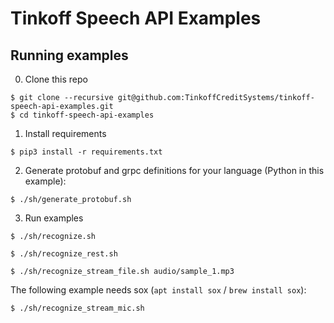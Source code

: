# Tinkoff Speech API Examples

## Running examples

0. Clone this repo

```
$ git clone --recursive git@github.com:TinkoffCreditSystems/tinkoff-speech-api-examples.git
$ cd tinkoff-speech-api-examples
```

1. Install requirements

```
$ pip3 install -r requirements.txt
```

2. Generate protobuf and grpc definitions for your language (Python in this example):

```
$ ./sh/generate_protobuf.sh
```

3. Run examples

```
$ ./sh/recognize.sh
```

```
$ ./sh/recognize_rest.sh
```

```
$ ./sh/recognize_stream_file.sh audio/sample_1.mp3
```

The following example needs sox (`apt install sox` / `brew install sox`):

```
$ ./sh/recognize_stream_mic.sh
```
